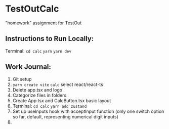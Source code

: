 # TestOutCalc
 "homework" assignment for TestOut

## Instructions to Run Locally:
Terminal: `cd calc` `yarn` `yarn dev`

## Work Journal:
1. Git setup
2. `yarn create vite` `calc` select react/react-ts
3. Delete app.tsx and logo
4. Categorize files in folders
5. Create App.tsx and CalcButton.tsx basic layout
6. Terminal: `cd calc` `yarn add zustand`
7. Set up useInputs hook with acceptInput function (only one switch option so far, default, representing numerical digit inputs)
8. 